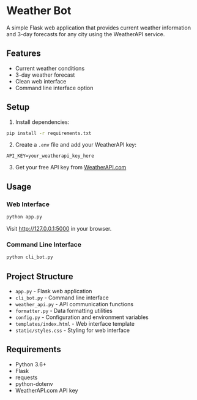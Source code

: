 # Weather Bot

A simple Flask web application that provides current weather information and 3-day forecasts for any city using the WeatherAPI service.

## Features

- Current weather conditions
- 3-day weather forecast
- Clean web interface
- Command line interface option

## Setup

1. Install dependencies:

```bash
pip install -r requirements.txt
```

2. Create a `.env` file and add your WeatherAPI key:

```
API_KEY=your_weatherapi_key_here
```

3. Get your free API key from [WeatherAPI.com](https://www.weatherapi.com/)

## Usage

### Web Interface

```bash
python app.py
```

Visit http://127.0.0.1:5000 in your browser.

### Command Line Interface

```bash
python cli_bot.py
```

## Project Structure

- `app.py` - Flask web application
- `cli_bot.py` - Command line interface
- `weather_api.py` - API communication functions
- `formatter.py` - Data formatting utilities
- `config.py` - Configuration and environment variables
- `templates/index.html` - Web interface template
- `static/styles.css` - Styling for web interface

## Requirements

- Python 3.6+
- Flask
- requests
- python-dotenv
- WeatherAPI.com API key
